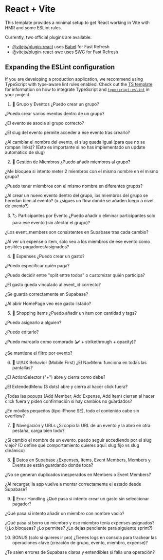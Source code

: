 # React + Vite

This template provides a minimal setup to get React working in Vite with HMR and some ESLint rules.

Currently, two official plugins are available:

- [@vitejs/plugin-react](https://github.com/vitejs/vite-plugin-react/blob/main/packages/plugin-react) uses [Babel](https://babeljs.io/) for Fast Refresh
- [@vitejs/plugin-react-swc](https://github.com/vitejs/vite-plugin-react/blob/main/packages/plugin-react-swc) uses [SWC](https://swc.rs/) for Fast Refresh

## Expanding the ESLint configuration

If you are developing a production application, we recommend using TypeScript with type-aware lint rules enabled. Check out the [TS template](https://github.com/vitejs/vite/tree/main/packages/create-vite/template-react-ts) for information on how to integrate TypeScript and [`typescript-eslint`](https://typescript-eslint.io) in your project.


1. 🌱 Grupo y Eventos
 ¿Puedo crear un grupo?

 ¿Puedo crear varios eventos dentro de un grupo?

 ¿El evento se asocia al grupo correcto?

 ¿El slug del evento permite acceder a ese evento tras crearlo?

 ¿Al cambiar el nombre del evento, el slug queda igual (para que no se rompan links)?
(Esto es importante si no has implementado un update automático de slug)

2. 👥 Gestión de Miembros
 ¿Puedo añadir miembros al grupo?

 ¿Me bloquea si intento meter 2 miembros con el mismo nombre en el mismo grupo?

 ¿Puedo tener miembros con el mismo nombre en diferentes grupos?

 ¿Al crear un nuevo evento dentro del grupo, los miembros del grupo se heredan bien al evento?
(o ¿sigues un flow donde se añaden luego a nivel de evento?)

3. 🏷️ Participantes por Evento
 ¿Puedo añadir o eliminar participantes solo para ese evento (sin afectar el grupo)?

 ¿Los event_members son consistentes en Supabase tras cada cambio?

 ¿Al ver un expense o item, solo veo a los miembros de ese evento como posibles pagadores/asignados?

4. 💸 Expenses
 ¿Puedo crear un gasto?

 ¿Puedo especificar quién paga?

 ¿Puedo decidir entre "split entre todos" o customizar quién participa?

 ¿El gasto queda vinculado al event_id correcto?

 ¿Se guarda correctamente en Supabase?

 ¿Al abrir HomePage veo ese gasto listado?

5. 🛒 Shopping Items
 ¿Puedo añadir un item con cantidad y tags?

 ¿Puedo asignarlo a alguien?

 ¿Puedo editarlo?

 ¿Puedo marcarlo como comprado (✔️ + strikethrough + opacity)?

 ¿Se mantiene el filtro por evento?

6. 🧹 UI/UX Behavior (Mobile First)
 ¿El NavMenu funciona en todas las pantallas?

 ¿El ActionSelector ("+") abre y cierra como debe?

 ¿El ExtendedMenu (3 dots) abre y cierra al hacer click fuera?

 ¿Todas las popups (Add Member, Add Expense, Add Item) cierran al hacer click fuera y piden confirmación si hay cambios no guardados?

 ¿En móviles pequeños (tipo iPhone SE), todo el contenido cabe sin overflow?

7. 🔗 Navegación y URLs
 ¿Si copio la URL de un evento y la abro en otra pestaña, carga bien todo?

 ¿Si cambio el nombre de un evento, puedo seguir accediendo por el slug viejo?
(O define qué comportamiento quieres aquí: slug fijo vs slug dinámico)

8. 🔄 Datos en Supabase
 ¿Expenses, Items, Event Members, Members y Events se están guardando donde toca?

 ¿No se generan duplicados inesperados en Members o Event Members?

 ¿Al recargar, la app vuelve a montar correctamente el estado desde Supabase?

9. 🚨 Error Handling
 ¿Qué pasa si intento crear un gasto sin seleccionar pagador?

 ¿Qué pasa si intento añadir un miembro con nombre vacío?

 ¿Qué pasa si borro un miembro y ese miembro tenía expenses asignados?
(¿Lo bloqueas? ¿Lo permites? ¿Lo dejas pendiente para siguiente sprint?)

10. BONUS (solo si quieres ir pro)
 ¿Tienes logs en consola para trackear las operaciones clave (creación de grupo, evento, miembro, expense)?

 ¿Te salen errores de Supabase claros y entendibles si falla una operación?